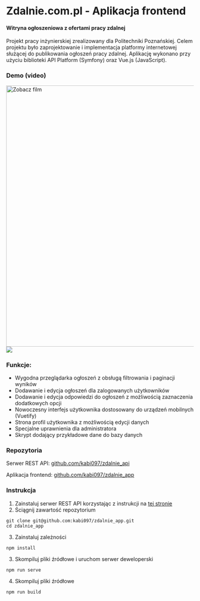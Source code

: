 # Zdalnie.com.pl - Aplikacja frontend
#### Witryna ogłoszeniowa z ofertami pracy zdalnej
Projekt pracy inżynierskiej zrealizowany dla Politechniki Poznańskiej. Celem projektu było zaprojektowanie i implementacja platformy internetowej służącej do publikowania ogłoszeń pracy zdalnej. Aplikację wykonano przy użyciu biblioteki API Platform (Symfony) oraz Vue.js (JavaScript). 

### Demo (video)
<a href="https://vimeo.com/450289918" target="_blank"><img alt="Zobacz film" src="https://i.imgur.com/eNlW9gE.png" width="700"></a>
![](https://kabi097.github.io/img/works/zdalnie@2x.jpg)
### Funkcje:
- Wygodna przeglądarka ogłoszeń z obsługą filtrowania i paginacji wyników
- Dodawanie i edycja ogłoszeń dla zalogowanych użytkowników
- Dodawanie i edycja odpowiedzi do ogłoszeń z możliwością zaznaczenia dodatkowych opcji
- Nowoczesny interfejs użytkownika dostosowany do urządzeń mobilnych (Vuetify)
- Strona profil użytkownika z możliwością edycji danych
- Specjalne uprawnienia dla administratora
- Skrypt dodający przykładowe dane do bazy danych

### Repozytoria
Serwer REST API: [github.com/kabi097/zdalnie_api](https://github.com/kabi097/zdalnie_api)

Aplikacja frontend: [github.com/kabi097/zdalnie_app](https://github.com/kabi097/zdalnie_app)

### Instrukcja

1. Zainstaluj serwer REST API korzystając z instrukcji na [tej stronie](https://github.com/kabi097/zdalnie_api/)
2. Ściągnij zawartość repozytorium
``` 
git clone git@github.com:kabi097/zdalnie_app.git 
cd zdalnie_app
``````
3. Zainstaluj zależności
```
npm install
```
3. Skompiluj pliki źródłowe i uruchom serwer deweloperski
```
npm run serve
```
4. Skompiluj pliki źródłowe
```
npm run build
```
